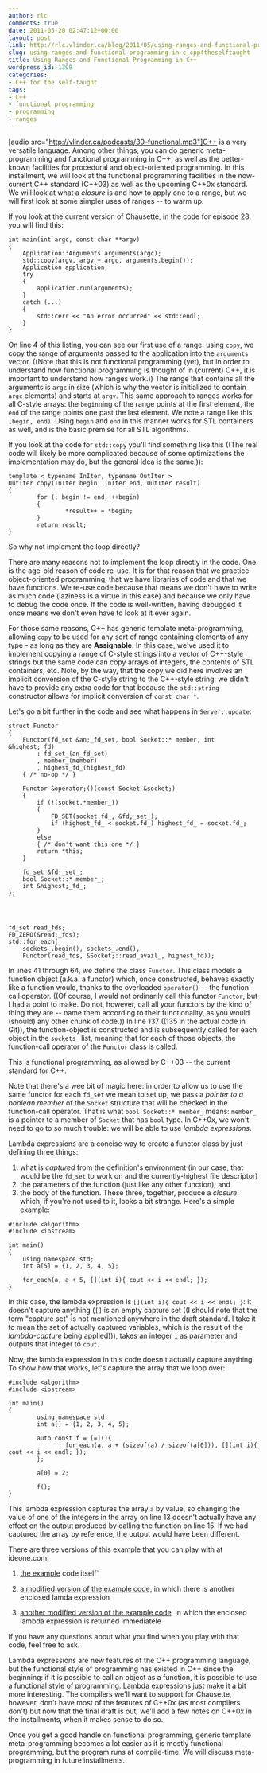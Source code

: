 ```yaml
---
author: rlc
comments: true
date: 2011-05-20 02:47:12+00:00
layout: post
link: http://rlc.vlinder.ca/blog/2011/05/using-ranges-and-functional-programming-in-c-cpp4theselftaught/
slug: using-ranges-and-functional-programming-in-c-cpp4theselftaught
title: Using Ranges and Functional Programming in C++
wordpress_id: 1399
categories:
- C++ for the self-taught
tags:
- C++
- functional programming
- programming
- ranges
---
```


[audio src="http://vlinder.ca/podcasts/30-functional.mp3"]C++ is a very versatile language. Among other things, you can do generic meta-programming and functional programming in C++, as well as the better-known facilities for procedural and object-oriented programming. In this installment, we will look at the functional programming facilities in the now-current C++ standard (C++03) as well as the upcoming C++0x standard. We will look at what a _closure_ is and how to apply one to a range, but we will first look at some simpler uses of ranges -- to warm up.
<!-- more -->
If you look at the current version of Chausette, in the code for episode 28, you will find this: 
    
    int main(int argc, const char **argv)
    {
    	Application::Arguments arguments(argc);
    	std::copy(argv, argv + argc, arguments.begin());
    	Application application;
    	try
    	{
    		application.run(arguments);
    	}
    	catch (...)
    	{
    		std::cerr << "An error occurred" << std::endl;
    	}
    }

On line 4 of this listing, you can see our first use of a range: using `copy`, we copy the range of arguments passed to the application into the `arguments` vector. ((Note that this is not functional programming (yet), but in order to understand how functional programming is thought of in (current) C++, it is important to understand how ranges work.)) The range that contains all the arguments is `argc` in size (which is why the vector is initialized to contain `argc` elements) and starts at `argv`. This same approach to ranges works for all C-style arrays: the `begin`ning of the range points at the first element, the `end` of the range points one past the last element. We note a range like this: `[begin, end)`. Using `begin` and `end` in this manner works for STL containers as well, and is the basic premise for all STL algorithms.

If you look at the code for `std::copy` you'll find something like this ((The real code will likely be more complicated because of some optimizations the implementation may do, but the general idea is the same.)):
    
    template < typename InIter, typename OutIter >
    OutIter copy(InIter begin, InIter end, OutIter result)
    {
            for (; begin != end; ++begin)
            {
                    *result++ = *begin;
            }
            return result;
    }

So why not implement the loop directly?

There are many reasons not to implement the loop directly in the code. One is the age-old reason of code re-use. It is for that reason that we practice object-oriented programming, that we have libraries of code and that we have functions. We re-use code because that means we don't have to write as much code (laziness is a virtue in this case) and because we only have to debug the code once. If the code is well-written, having debugged it once means we don't even have to look at it ever again.

For those same reasons, C++ has generic template meta-programming, allowing `copy` to be used for any sort of range containing elements of any type - as long as they are **Assignable**. In this case, we've used it to implement copying a range of C-style strings into a vector of C++-style strings but the same code can copy arrays of integers, the contents of STL containers, etc. Note, by the way, that the copy we did here involves an implicit conversion of the C-style string to the C++-style string: we didn't have to provide any extra code for that because the `std::string` constructor allows for implicit conversion of `const char *`.

Let's go a bit further in the code and see what happens in `Server::update`: 
    
    struct Functor
    {
    	Functor(fd_set &an;_fd_set, bool Socket::* member, int &highest;_fd)
    		: fd_set_(an_fd_set)
    		, member_(member)
    		, highest_fd_(highest_fd)
    	{ /* no-op */ }
    
    	Functor &operator;()(const Socket &socket;)
    	{
    		if (!(socket.*member_))
    		{
    			FD_SET(socket.fd_, &fd;_set_);
    			if (highest_fd_ < socket.fd_) highest_fd_ = socket.fd_;
    		}
    		else
    		{ /* don't want this one */ }
    		return *this;
    	}
    
    	fd_set &fd;_set_;
    	bool Socket::* member_;
    	int &highest;_fd_;
    };



    
    fd_set read_fds;
    FD_ZERO(&read;_fds);
    std::for_each(
    	sockets_.begin(), sockets_.end(),
    	Functor(read_fds, &Socket;::read_avail_, highest_fd));

In lines 41 through 64, we define the class `Functor`. This class models a function object (a.k.a. a functor) which, once constructed, behaves exactly like a function would, thanks to the overloaded `operator()` -- the function-call operator. ((Of course, I would not ordinarily call this functor `Functor`, but I had a point to make. Do not, however, call all your functors by the kind of thing they are -- name them according to their functionality, as you would (should) any other chunk of code.)) In line 137 ((135 in the actual code in Git)), the function-object is constructed and is subsequently called for each object in the `sockets_` list, meaning that for each of those objects, the function-call operator of the `Functor` class is called.

This is functional programming, as allowed by C++03 -- the current standard for C++.

Note that there's a wee bit of magic here: in order to allow us to use the same functor for each `fd_set` we mean to set up, we pass a _pointer to a boolean member_ of the `Socket` structure that will be checked in the function-call operator. That is what `bool Socket::* member_` means: `member_` is a pointer to a member of `Socket` that has `bool` type. In C++0x, we won't need to go to so much trouble: we will be able to use _lambda expressions_.

Lambda expressions are a concise way to create a functor class by just defining three things:


  1. what is _captured_ from the definition's environment (in our case, that would be the `fd_set` to work on and the currently-highest file descriptor)
  2. the parameters of the function (just like any other function); and
  3. the body of the function.
These three, together, produce a _closure_ which, if you're not used to it, looks a bit strange. Here's a simple example: 
    
    #include <algorithm>
    #include <iostream>
    
    int main()
    {
    	using namespace std;
    	int a[5] = {1, 2, 3, 4, 5};
    	
    	for_each(a, a + 5, [](int i){ cout << i << endl; });
    }

In this case, the lambda expression is `[](int i){ cout << i << endl; }`: it doesn't capture anything (`[]` is an empty capture set ((I should note that the term "capture set" is not mentioned anywhere in the draft standard. I take it to mean the set of actually captured variables, which is the result of the _lambda-capture_ being applied))), takes an integer `i` as parameter and outputs that integer to `cout`.

Now, the lambda expression in this code doesn't actually capture anything. To show how that works, let's capture the array that we loop over: 
    
    #include <algorithm>
    #include <iostream>
     
    int main()
    {
            using namespace std;
            int a[] = {1, 2, 3, 4, 5};
            
            auto const f = [=](){
                    for_each(a, a + (sizeof(a) / sizeof(a[0])), [](int i){ cout << i << endl; });
            };
            
            a[0] = 2;
            
            f();
    }


This lambda expression captures the array `a` by value, so changing the value of one of the integers in the array on line 13 doesn't actually have any effect on the output produced by calling the function on line 15. If we had captured the array by reference, the output would have been different.

There are three versions of this example that you can play with at ideone.com:



	
  1. [the example](http://ideone.com/v5J6f) code itself`
	
  2. [a modified version of the example code](http://ideone.com/v8Wsr), in which there is another enclosed lamda expression
	
  3. [another modified version of the example code](http://ideone.com/cMwCa), in which the enclosed lambda expression is returned immediatele


If you have any questions about what you find when you play with that code, feel free to ask.

Lambda expressions are new features of the C++ programming language, but the functional style of programming has existed in C++ since the beginning: if it is possible to call an object as a function, it is possible to use a functional style of programming. Lambda expressions just make it a bit more interesting. The compilers we'll want to support for Chausette, however, don't have most of the features of C++0x (as most compilers don't) but now that the final draft is out, we'll add a few notes on C++0x in the installments, when it makes sense to do so.

Once you get a good handle on functional programming, generic template meta-programming becomes a lot easier as it is mostly functional programming, but the program runs at compile-time. We will discuss meta-programming in future installments.
